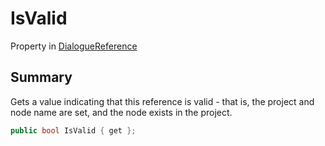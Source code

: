 # IsValid

Property in [DialogueReference](yarn.unity.dialoguereference.md)

## Summary

Gets a value indicating that this reference is valid - that is, the project and node name are set, and the node exists in the project.

```csharp
public bool IsValid { get };
```

